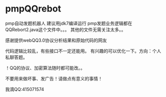 pmpQQrebot
==========

pmp自动发题机器人
建议用jdk7编译运行
pmp发题业务逻辑都在QQRebort2.java这个文件中。。。
其他的文件无需关注太多。。

感谢提供webQQ3.0协议分析结果和原始代码的网友

代码逻辑比较乱，有些接口不一定还能用。
有兴趣的可以优化一下。方向：个人私聊答题。

！QQ的协议、加密算法随时都可能改。。

不要用来做坏事、发广告！请做点有意义的事情！

我滴QQ:415071574
